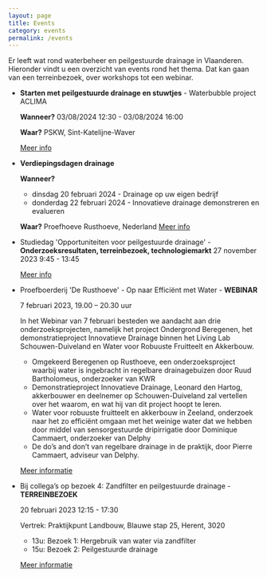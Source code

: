 ```yaml
---
layout: page
title: Events
category: events
permalink: /events
---
```


Er leeft wat rond waterbeheer en peilgestuurde drainage in Vlaanderen. 
Hieronder vindt u een overzicht van events rond het thema. Dat kan gaan van een terreinbezoek, over workshops tot een webinar.

- **Starten met peilgestuurde drainage en stuwtjes** - Waterbubble project ACLIMA
  
  **Wanneer?** 03/08/2024 12:30 - 03/08/2024 16:00
  
  **Waar?** PSKW, Sint-Katelijne-Waver

  [Meer info](https://www.proefstation.be/event/save-the-date-water-bubble-over-peilgestuurde-drainaige-en-stuwtjes/)
  
- **Verdiepingsdagen drainage** 

  **Wanneer?** 
  - dinsdag 20 februari 2024 - Drainage op uw eigen bedrijf
  - donderdag 22 februari 2024 - Innovatieve drainage demonstreren en evalueren

  **Waar?** Proefhoeve Rusthoeve, Nederland
  [Meer info](https://www.proefboerderij-rusthoeve.nl/)

- Studiedag 'Opportuniteiten voor peilgestuurde drainage' - **Onderzoeksresultaten, terreinbezoek, technologiemarkt**
  27 november 2023 9:45 - 13:45

  [Meer info](https://www.canva.com/design/DAFuzWa8CVk/Z5PYIZLTIyW9lzbPpJFzSg/edit?utm_content=DAFuzWa8CVk&utm_campaign=designshare&utm_medium=link2&utm_source=sharebutton)

- Proefboerderij 'De Rusthoeve' - Op naar Efficiënt met Water - **WEBINAR**

  7 februari 2023, 19.00 – 20.30 uur

  In het Webinar van 7 februari besteden we aandacht aan drie onderzoeksprojecten, namelijk het project Ondergrond Beregenen, het demonstratieproject Innovatieve Drainage binnen het Living Lab Schouwen-Duiveland en Water voor Robuuste Fruitteelt en Akkerbouw.
   - Omgekeerd Beregenen op Rusthoeve, een onderzoeksproject waarbij water is ingebracht in regelbare drainagebuizen door Ruud Bartholomeus, onderzoeker van KWR
   - Demonstratieproject Innovatieve Drainage, Leonard den Hartog, akkerbouwer en deelnemer op Schouwen-Duiveland zal vertellen over het waarom, en wat hij van dit project hoopt te leren. 
   - Water voor robuuste fruitteelt en akkerbouw in Zeeland, onderzoek naar het zo efficiënt omgaan met het weinige water dat we hebben door middel van sensorgestuurde dripirrigatie door Dominique Cammaert, onderzoeker van Delphy 
   - De do’s and don’t van regelbare drainage in de praktijk, door Pierre Cammaert, adviseur van Delphy.

   [Meer informatie](https://uikc.webinargeek.com/water-webinar)

- Bij collega’s op bezoek 4: Zandfilter en peilgestuurde drainage - **TERREINBEZOEK**

  20 februari 2023  12:15 - 17:30

  Vertrek: Praktijkpunt Landbouw, Blauwe stap 25, Herent, 3020

  - 13u: Bezoek 1: Hergebruik van water via zandfilter
  - 15u: Bezoek 2: Peilgestuurde drainage 

  [Meer informatie](https://praktijkpuntlandbouw.be/activiteit/bij-collegas-op-bezoek-4-zandfilter-en-peilgestuurde-drainage/)
